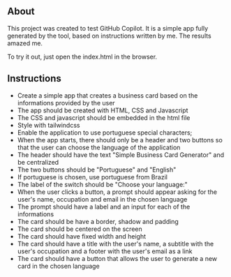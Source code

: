 ## About 

This project was created to test GitHub Copilot. It is a simple app fully generated by the tool, based on instructions written by me. The results amazed me. 

To try it out, just open the index.html in the browser.

## Instructions

- Create a simple app that creates a business card based on the informations provided by the user
- The app should be created with HTML, CSS and Javascript
- The CSS and javascript should be embedded in the html file
- Style with tailwindcss
- Enable the application to use portuguese special characters;
- When the app starts, there should only be a header and two buttons so that the user can choose the language of the application
- The header should have the text "Simple Business Card Generator" and be centralized
- The two buttons should be "Portuguese" and "English"
- If portuguese is chosen, use portuguese from Brazil 
- The label of the switch should be "Choose your language:"        
- When the user clicks a button, a prompt should appear asking for the user's name, occupation and email in the chosen language
- The prompt should have a label and an input for each of the informations 
- The card should be have a border, shadow and padding 
- The card should be centered on the screen
- The card should have fixed width and height
- The card should have a title with the user's name, a subtitle with the user's occupation and a footer with the user's email as a link
- The card should have a button that allows the user to generate a new card in the chosen language


